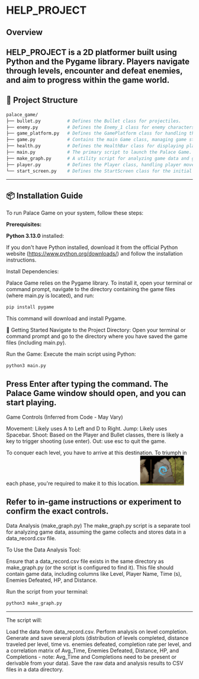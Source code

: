# HELP_PROJECT

## Overview

HELP_PROJECT is a 2D platformer built using Python and the Pygame library. Players navigate through levels, encounter and defeat enemies, and aim to progress within the game world.
---
## 📂 Project Structure

```bash
palace_game/
├── bullet.py          # Defines the Bullet class for projectiles.
├── enemy.py           # Defines the Enemy_1 class for enemy characters.
├── game_platform.py   # Defines the GamePlatform class for handling the game environment.
├── game.py            # Contains the main Game class, managing game state and logic.
├── health.py          # Defines the HealthBar class for displaying player health.
├── main.py            # The primary script to launch the Palace Game.
├── make_graph.py      # A utility script for analyzing game data and generating visualizations.
├── player.py          # Defines the Player class, handling player movement and actions.
└── start_screen.py    # Defines the StartScreen class for the initial game menu.
```
---
## 📦 Installation Guide

To run Palace Game on your system, follow these steps:

**Prerequisites:**

**Python 3.13.0** installed:

If you don't have Python installed, download it from the official Python website (https://www.python.org/downloads/) and follow the installation instructions.

Install Dependencies:

Palace Game relies on the Pygame library. To install it, open your terminal or command prompt, navigate to the directory containing the game files (where main.py is located), and run:

 ```bash
pip install pygame
 ```
This command will download and install Pygame.

🚀 Getting Started
Navigate to the Project Directory: Open your terminal or command prompt and go to the directory where you have saved the game files (including main.py).

Run the Game: Execute the main script using Python:

 ```bash
python3 main.py
 ```
 Press Enter after typing the command. The Palace Game window should open, and you can start playing.
---
Game Controls (Inferred from Code - May Vary)

Movement: Likely uses A to Left and D to Right.
Jump: Likely uses Spacebar.
Shoot: Based on the Player and Bullet classes, there is likely a key to trigger shooting (use enter).
Out: use esc to quit the game.

To conquer each level, you have to arrive at this destination.
To triumph in each phase, you're required to make it to this location.
![chack point.png](chack%20point.png)

Refer to in-game instructions or experiment to confirm the exact controls.
---
Data Analysis (make_graph.py)
The make_graph.py script is a separate tool for analyzing game data, assuming the game collects and stores data in a data_record.csv file.

To Use the Data Analysis Tool:

Ensure that a data_record.csv file exists in the same directory as make_graph.py (or the script is configured to find it). This file should contain game data, including columns like Level, Player Name, Time (s), Enemies Defeated, HP, and Distance.

Run the script from your terminal:

 ```bash
python3 make_graph.py
 ```
---
The script will:

Load the data from data_record.csv.
Perform analysis on level completion.
Generate and save several plots (distribution of levels completed, distance traveled per level, time vs. enemies defeated, completion rate per level, and a correlation matrix of Avg_Time, Enemies Defeated, Distance, HP, and Completions - note: Avg_Time and Completions need to be present or derivable from your data).
Save the raw data and analysis results to CSV files in a data directory.
